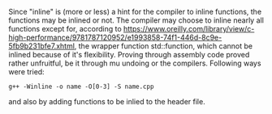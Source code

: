 Since "inline" is (more or less) a hint for the compiler to inline functions, 
the functions may be inlined or not.
The compiler may choose to inline nearly all functions except for, according to
https://www.oreilly.com/library/view/c-high-performance/9781787120952/e1993858-74f1-446d-8c9e-5fb9b231bfe7.xhtml, 
the wrapper function std::function, which cannot be inlined because of it's flexibility.
Proving through assembly code proved rather unfruitful, be it through mu undoing or the compilers.
Following ways were tried:
```
g++ -Winline -o name -O[0-3] -S name.cpp
```
and also by adding functions to be inlied to the header file.
